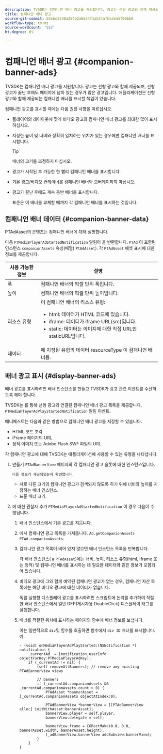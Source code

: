 ```yaml
---
description: TVSDK는 컴패니언 배너 광고를 지원합니다. 광고는 선형 광고와 함께 제공되며, 선형 광고가 끝난 후에도 페이지에 남아 있는 경우가 많은 광고입니다. 애플리케이션은 선형 광고와 함께 제공되는 컴패니언 배너를 표시할 책임이 있습니다.
title: 컴패니언 배너 광고
source-git-commit: 02ebc3548a254b2a6554f1ab34afbb3ea5f09bb8
workflow-type: tm+mt
source-wordcount: '557'
ht-degree: 0%

---
```


# 컴패니언 배너 광고 {#companion-banner-ads}

TVSDK는 컴패니언 배너 광고를 지원합니다. 광고는 선형 광고와 함께 제공되며, 선형 광고가 끝난 후에도 페이지에 남아 있는 경우가 많은 광고입니다. 애플리케이션은 선형 광고와 함께 제공되는 컴패니언 배너를 표시할 책임이 있습니다.

컴패니언 광고를 표시할 때에는 다음 권장 사항을 따르십시오.

* 플레이어의 레이아웃에 맞게 비디오 광고의 컴패니언 배너 광고를 최대한 많이 표시하십시오.
* 지정한 높이 및 너비와 정확히 일치하는 위치가 있는 경우에만 컴패니언 배너를 표시합니다.

  >[!TIP]
  >
  >배너의 크기를 조정하지 마십시오.

* 광고가 시작된 후 가능한 한 빨리 컴패니언 배너를 표시합니다.
* 기본 광고/비디오 컨테이너를 컴패니언 배너와 오버레이하지 마십시오.
* 광고가 끝난 후에도 계속 동반 배너를 표시합니다.

  표준은 이 배너를 교체할 때까지 각 컴패니언 배너를 표시하는 것입니다.

## 컴패니언 배너 데이터 {#companion-banner-data}

PTAdAsset의 콘텐츠는 컴패니언 배너에 대해 설명합니다.

<!--<a id="section_D730B4FD6FD749E9860B6A07FC110552"></a>-->

다음 `PTMediaPlayerAdStartedNotification` 알림이 을 반환합니다. `PTAd` 이 포함된 인스턴스 `companionAssets` 속성(배열) `PtAdAsset`).
각 `PtAdAsset` 에셋 표시에 대한 정보를 제공합니다.

<table id="table_760C885E2DCA4BE983CC57FDA7BD5B14"> 
 <thead> 
  <tr> 
   <th colname="col1" class="entry"> 사용 가능한 정보 </th> 
   <th colname="col2" class="entry"> 설명 </th> 
  </tr> 
 </thead>
 <tbody> 
  <tr> 
   <td colname="col1"> 폭 </td> 
   <td colname="col2"> 컴패니언 배너의 픽셀 단위 폭입니다. </td> 
  </tr> 
  <tr> 
   <td colname="col1"> 높이 </td> 
   <td colname="col2"> 컴패니언 배너의 픽셀 단위 높이입니다. </td> 
  </tr> 
  <tr> 
   <td colname="col1"> 리소스 유형 </td> 
   <td colname="col2">이 컴패니언 배너의 리소스 유형: 
    <ul id="ul_A067787FE49E4B6095BE0AC1D447DBB3"> 
     <li id="li_02B7224C67004095B3F6E50FD21E507E">html: 데이터가 HTML 코드에 있습니다. </li> 
     <li id="li_5F37E14472424F808C6094F42009E676">iframe: 데이터가 iframe URL(src)입니다. </li> 
     <li id="li_76B945007CE842158B5125422765E0B2">static: 데이터는 이미지에 대한 직접 URL인 staticURL입니다. </li> 
    </ul> </td> 
  </tr> 
  <tr> 
   <td colname="col1"> 데이터 </td> 
   <td colname="col2"> 에 지정된 유형의 데이터 <span class="codeph"> resourceType</span> 이 컴패니언 배너용. </td> 
  </tr> 
 </tbody> 
</table>

## 배너 광고 표시 {#display-banner-ads}

배너 광고를 표시하려면 배너 인스턴스를 만들고 TVSDK가 광고 관련 이벤트를 수신하도록 해야 합니다.

TVSDK는 를 통해 선형 광고와 연결된 컴패니언 배너 광고 목록을 제공합니다. `PTMediaPlayerAdPlayStartedNotification` 알림 이벤트.

매니페스트는 다음과 같은 방법으로 컴패니언 배너 광고를 지정할 수 있습니다.

* HTML 코드 조각
* iFrame 페이지의 URL
* 정적 이미지 또는 Adobe Flash SWF 파일의 URL

각 컴패니언 광고에 대해 TVSDK는 애플리케이션에 사용할 수 있는 유형을 나타냅니다.

1. 만들기 `PTAdBannerView`  페이지의 각 컴패니언 광고 슬롯에 대한 인스턴스입니다.

       다음 정보가 제공되었는지 확인합니다.
   
   * 서로 다른 크기의 컴패니언 광고가 검색되지 않도록 하기 위해 너비와 높이를 지정하는 배너 인스턴스.
   * 표준 배너 크기.

1. 에 대한 관찰자 추가 `PTMediaPlayerAdStartedNotification` 이 경우 다음이 수행됩니다.
   1. 배너 인스턴스에서 기존 광고를 지웁니다.
   1. 에서 컴패니언 광고 목록을 가져옵니다. `Ad.getCompanionAssets` `PTAd.companionAssets`.
   1. 컴패니언 광고 목록이 비어 있지 않으면 배너 인스턴스 목록을 반복합니다.

      각 배너 인스턴스( a `PTAdAsset`)에는 너비, 높이, 리소스 유형(html, iframe 또는 정적) 및 컴패니언 배너를 표시하는 데 필요한 데이터와 같은 정보가 포함되어 있습니다.
   1. 비디오 광고에 그와 함께 예약된 컴패니언 광고가 없는 경우, 컴패니언 자산 목록에는 해당 비디오 광고에 대한 데이터가 없습니다.

      독립 실행형 디스플레이 광고를 표시하려면 스크립트에 논리를 추가하여 적절한 배너 인스턴스에서 일반 DFP(게시자용 DoubleClick) 디스플레이 태그를 실행합니다.
   1. 배너를 적절한 위치에 표시하는 페이지의 함수에 배너 정보를 보냅니다.

      이는 일반적으로 `div`및 함수를 호출하면 함수에서 `div ID` 배너를 표시합니다. 예:

      ```
      - (void) onMediaPlayerAdPlayStarted:(NSNotification *) notification { 
          _currentAd  = [notification.userInfo  objectForKey:PTMediaPlayerAdKey];  
          if (_currentAd != nil) { 
              [self removeAllBanners]; // remove any existing PTAdBannerView views 
      
              // banners 
              if (_currentAd.companionAssets && _currentAd.companionAssets.count > 0) { 
                  PTAdAsset *bannerAsset = [_currentAd.companionAssets objectAtIndex:0]; 
      
                  PTAdBannerView *bannerView = [[PTAdBannerView alloc] initWithAsset:bannerAsset];  
                  bannerView.player = self.player; 
                  bannerView.delegate = self; 
      
                  bannerView.frame = CGRectMake(0.0, 0.0, bannerAsset.width, bannerAsset.height);  
                  [_adBannerView.bannerView addSubview:bannerView]; 
              } 
          } 
      }
      ```
